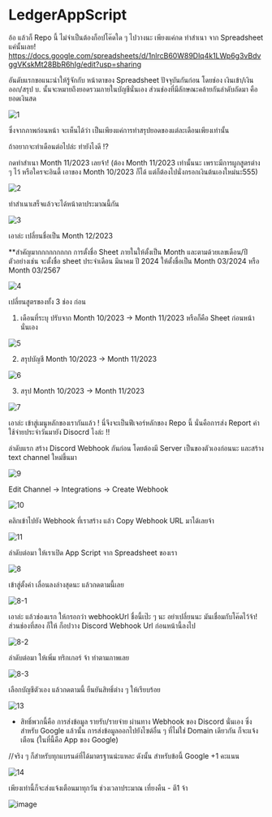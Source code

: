 # LedgerAppScript
อ้อ แล้วก็ Repo นี้ ไม่จำเป็นต้องก็อปโค๊ดใด ๆ ไปวางนะ เพียงแค่กด ทำสำเนา จาก Spreadsheet แค่นั้นเลย!
https://docs.google.com/spreadsheets/d/1nlrcB60W89Dlq4k1LWp6g3vBdvggVKskMt28BbR6hIg/edit?usp=sharing

อันดับแรกขอแนะนำให้รู้จักกับ หน้าตาของ Spreadsheet ปัจจุบันกันก่อน
โดยช่อง เงินเข้า/เงินออก/สรุป บ. นั้นจะหมายถึงยอดรวมภายในบัญชีนั่นเอง
ส่วนช่องที่มีลักษณะคล้ายกันลำดับถัดมา คือ ยอดเงินสด

![1](https://github.com/samanwanich/LedgerAppScript/assets/56758896/2374782a-7ea5-4803-b115-44116b1ce6c7)


ซึ่งจากภาพก่อนหน้า จะเห็นได้ว่า เป็นเพียงแค่การทำสรุปยอดของแต่ละเดือนเพียงเท่านั้น
 
ถ้าอยากจะทำเดือนต่อไปล่ะ ทำยังไงดี !?

กดทำสำเนา Month 11/2023 เลยจ้า! (ต้อง Month 11/2023 เท่านั้นนะ เพราะมีการผูกสูตรต่าง ๆ ไว้ หรือใครจะอินดี้ เอาของ Month 10/2023 ก็ได้ แต่ก็ต้องไปนั่งกรอกเงินต้นเองใหม่นะ555)

![2](https://github.com/samanwanich/LedgerAppScript/assets/56758896/fd7fdf40-ba90-4852-a0dd-bd3023600fa9)


ทำสำเนาเสร็จแล้วจะได้หน้าตาประมาณนี้กัน

![3](https://github.com/samanwanich/LedgerAppScript/assets/56758896/9dac1fc7-17aa-4c06-958a-7fe35bc30c78)

เอาล่ะ เปลี่ยนชื่อเป็น Month 12/2023

**สำคัญมากกกกกกกกก  การตั้งชื่อ Sheet ภายในให้ตั้งเป็น Month และตามด้วยเลขเดือน/ปี ตัวอย่างเช่น จะตั้งชื่อ sheet ประจำเดือน มีนาคม ปี 2024
ให้ตั้งชื่อเป็น Month 03/2024 หรือ Month 03/2567

![4](https://github.com/samanwanich/LedgerAppScript/assets/56758896/180603dd-c02b-444d-b416-f6849a757d37)


เปลี่ยนสูตรของทั้ง 3 ช่อง ก่อน
1. เดือนที่ระบุ ปรับจาก Month 10/2023 -> Month 11/2023 หรือก็คือ Sheet ก่อนหน้านั่นเอง

![5](https://github.com/samanwanich/LedgerAppScript/assets/56758896/ee6c81c2-df13-4952-976d-8fcb990966a6)


2. สรุปบัญชี Month 10/2023 -> Month 11/2023

![6](https://github.com/samanwanich/LedgerAppScript/assets/56758896/7d51f0d2-eef2-4f66-bca7-befdbb8073bb)


3. สรุป Month 10/2023 -> Month 11/2023

![7](https://github.com/samanwanich/LedgerAppScript/assets/56758896/14c9fe27-7879-444b-8010-b1c0f3acc4f7)



เอาล่ะ เข้าสู่เมนูหลักของเรากันแล้ว ! 
นี่จึงจะเป็นฟีเจอร์หลักของ Repo นี้ นั่นคือการส่ง Report ค่าใช้จ่ายประจำวันมายัง Disocrd ไงล่ะ !!

ลำดับแรก สร้าง Discord Webhook กันก่อน โดยต้องมี Server เป็นของตัวเองก่อนนะ และสร้าง text channel ใหม่ขึ้นมา

![9](https://github.com/samanwanich/LedgerAppScript/assets/56758896/5c03e5dd-cbbb-472b-a793-11fa8bde07d1)


Edit Channel -> Integrations -> Create Webhook

![10](https://github.com/samanwanich/LedgerAppScript/assets/56758896/5ab5f710-45aa-4af4-9ea3-10aae8da0a1b)


คลิกเข้าไปยัง Webhook ที่เราสร้าง แล้ว Copy Webhook URL มาได้เลยจ้า

![11](https://github.com/samanwanich/LedgerAppScript/assets/56758896/0c55b525-0760-4b09-893e-1bcf561c9400)


ลำดับต่อมา ให้เราเปิด App Script จาก Spreadsheet ของเรา

![8](https://github.com/samanwanich/LedgerAppScript/assets/56758896/85692721-e274-4143-8409-6a111c2c1963)


เข้าสู่ตั้งค่า เลื่อนลงล่างสุดนะ แล้วกดตามนี้เลย

![8-1](https://github.com/samanwanich/LedgerAppScript/assets/56758896/5a0e7cf1-4993-4a07-80d4-b05c869aaec8)


เอาล่ะ แล้วช่องแรก ให้กรอกว่า webhookUrl ชื่อนี้เป๊ะ ๆ นะ อย่าเปลี่ยนนะ มันเชื่อมกับโค๊ดไว้จ้า! 
ส่วนช่องที่สอง ก็ให้ ก็อปวาง Discord Webhook Url ก่อนหน้านี้ลงไป

![8-2](https://github.com/samanwanich/LedgerAppScript/assets/56758896/fb0be6c3-c417-4c5a-833f-cf8665d50aeb)


ลำดับต่อมา ให้เพิ่ม ทริกเกอร์ จ้า
ทำตามภาพเลย

![8-3](https://github.com/samanwanich/LedgerAppScript/assets/56758896/9c6ce773-0f2a-404f-b246-6d4f7400341a)


เลือกบัญชีตัวเอง แล้วกดตามนี้ ยืนยันสิทธิ์ต่าง ๆ ให้เรียบร้อย 

![13](https://github.com/samanwanich/LedgerAppScript/assets/56758896/61e5edcd-11ba-4b6d-99ca-ccc9b4367aeb)


* สิทธิ์พวกนี้คือ การส่งข้อมูล รายรับ/รายจ่าย ผ่านทาง Webhook ของ Discord นั่นเอง ซึ่งสำหรับ Google แล้วนั้น
การส่งข้อมูลออกไปยังไซต์อื่น ๆ ที่ไม่ใช่ Domain เดียวกัน ก็จะแจ้งเตือน (ในที่นี้คือ App ของ Google)

//จริง ๆ ก็สำหรับทุกแบรนด์ที่ได้มาตรฐานน่ะแหละ
ดังนั้น สำหรับข้อนี้ Google +1 คะแนน

![14](https://github.com/samanwanich/LedgerAppScript/assets/56758896/732b56f2-f29b-4355-a363-47ef9bce8b63)




เพียงเท่านี้ก็จะส่งแจ้งเตือนมาทุกวัน ช่วงเวลาประมาณ เที่ยงคืน - ตี1 จ้า

![image](https://github.com/samanwanich/LedgerAppScript/assets/56758896/87df4abb-9b5a-4ddd-8ff6-e9d5a7d5e8cf)

